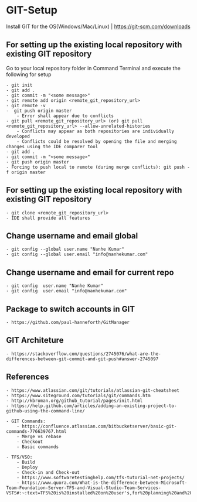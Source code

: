# GIT-Setup
Install GIT for the OS(Windows/Mac/Linux) | https://git-scm.com/downloads

## For setting up the existing local repository with existing GIT repository
Go to your local repository folder in Command Terminal and execute the following for setup

    - git init
    - git add .
    - git commit -m "<some message>"
    - git remote add origin <remote_git_repository_url>
    - git remote -v
    -  git push origin master
        - Error shall appear due to conflicts
    - git pull <remote_git_repository_url> (or) git pull <remote_git_repository_url> --allow-unrelated-histories
        - Conflicts may appear as both repositories are individually developed
        - Conflicts could be resolved by opening the file and merging changes using the IDE comparer tool
    - git add .
    - git commit -m "<some message>"
    - git push origin master
    - Forcing to push local to remote (during merge conflicts): git push -f origin master

## For setting up the existing local repository with existing GIT repository
    - git clone <remote_git_repository_url>
    - IDE shall provide all features

## Change username and email global
    - git config --global user.name "Nanhe Kumar"
    - git config --global user.email "info@nanhekumar.com"

## Change username and email for current repo
    - git config  user.name "Nanhe Kumar"
    - git config  user.email "info@nanhekumar.com"

## Package to switch accounts in GIT
    - https://github.com/paul-hanneforth/GitManager

## GIT Architeture
    - https://stackoverflow.com/questions/2745076/what-are-the-differences-between-git-commit-and-git-push#answer-2745097

## References
    - https://www.atlassian.com/git/tutorials/atlassian-git-cheatsheet
    - https://www.siteground.com/tutorials/git/commands.htm
    - http://kbroman.org/github_tutorial/pages/init.html
    - https://help.github.com/articles/adding-an-existing-project-to-github-using-the-command-line/

    - GIT Commands: 
        - https://confluence.atlassian.com/bitbucketserver/basic-git-commands-776639767.html
        - Merge vs rebase
        - Checkout
        - Basic commands
			
    - TFS/VSO:
        - Build
        - Deploy
        - Check-in and Check-out
        - https://www.softwaretestinghelp.com/tfs-tutorial-net-projects/
        - https://www.quora.com/What-is-the-difference-between-Microsoft-Team-Foundation-Server-TFS-and-Visual-Studio-Team-Services-VSTS#:~:text=TFS%20is%20installed%20on%20user's,for%20planning%20and%20tracking%20work.&text=There%20are%20some%20differences%20between%20VSTS%20and%20TFS.
